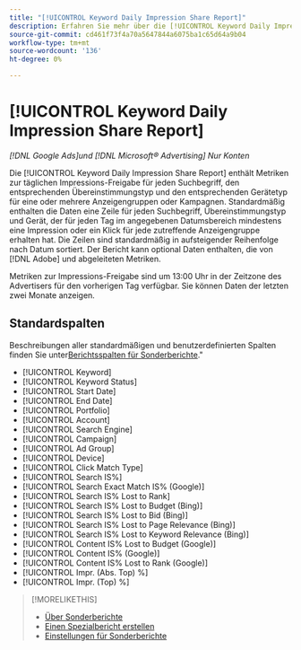 ```yaml
---
title: "[!UICONTROL Keyword Daily Impression Share Report]"
description: Erfahren Sie mehr über die [!UICONTROL Keyword Daily Impression Share Report].
source-git-commit: cd461f73f4a70a5647844a6075ba1c65d64a9b04
workflow-type: tm+mt
source-wordcount: '136'
ht-degree: 0%

---
```


# [!UICONTROL Keyword Daily Impression Share Report]

*[!DNL Google Ads]und [!DNL Microsoft® Advertising] Nur Konten*

Die [!UICONTROL Keyword Daily Impression Share Report] enthält Metriken zur täglichen Impressions-Freigabe für jeden Suchbegriff, den entsprechenden Übereinstimmungstyp und den entsprechenden Gerätetyp für eine oder mehrere Anzeigengruppen oder Kampagnen. Standardmäßig enthalten die Daten eine Zeile für jeden Suchbegriff, Übereinstimmungstyp und Gerät, der für jeden Tag im angegebenen Datumsbereich mindestens eine Impression oder ein Klick für jede zutreffende Anzeigengruppe erhalten hat. Die Zeilen sind standardmäßig in aufsteigender Reihenfolge nach Datum sortiert. Der Bericht kann optional Daten enthalten, die von [!DNL Adobe] und abgeleiteten Metriken.

Metriken zur Impressions-Freigabe sind um 13:00 Uhr in der Zeitzone des Advertisers für den vorherigen Tag verfügbar. Sie können Daten der letzten zwei Monate anzeigen.

## Standardspalten

Beschreibungen aller standardmäßigen und benutzerdefinierten Spalten finden Sie unter[Berichtsspalten für Sonderberichte](specialty-report-columns.md).&quot;

* [!UICONTROL Keyword]
* [!UICONTROL Keyword Status]
* [!UICONTROL Start Date]
* [!UICONTROL End Date]
* [!UICONTROL Portfolio]
* [!UICONTROL Account]
* [!UICONTROL Search Engine]
* [!UICONTROL Campaign]
* [!UICONTROL Ad Group]
* [!UICONTROL Device]
* [!UICONTROL Click Match Type]
* [!UICONTROL Search IS%]
* [!UICONTROL Search Exact Match IS% (Google)]
* [!UICONTROL Search IS% Lost to Rank]
* [!UICONTROL Search IS% Lost to Budget (Bing)]
* [!UICONTROL Search IS% Lost to Bid (Bing)]
* [!UICONTROL Search IS% Lost to Page Relevance (Bing)]
* [!UICONTROL Search IS% Lost to Keyword Relevance (Bing)]
* [!UICONTROL Content IS% Lost to Budget (Google)]
* [!UICONTROL Content IS% (Google)]
* [!UICONTROL Content IS% Lost to Rank (Google)]
* [!UICONTROL Impr. (Abs. Top) %]
* [!UICONTROL Impr. (Top) %]

>[!MORELIKETHIS]
>
>* [Über Sonderberichte](specialty-report-about.md)
>* [Einen Spezialbericht erstellen](specialty-report-generate.md)
>* [Einstellungen für Sonderberichte](specialty-report-settings.md)

